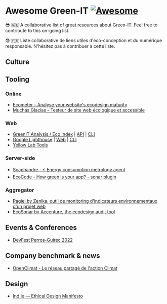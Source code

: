 # Awesome Green-IT [![Awesome](https://cdn.rawgit.com/sindresorhus/awesome/d7305f38d29fed78fa85652e3a63e154dd8e8829/media/badge.svg)](https://github.com/sindresorhus/awesome)

😎 🇬🇧 A collaborative list of great resources about Green-IT. Feel free to contribute to this on-going list.

😎 🇫🇷 Liste collaborative de liens utiles d'éco-conception et du numérique responsable. N'hésitez pas à contribuer à cette liste.

## Culture

## Tooling

### Online

- [Ecometer - Analyse your website's ecodesign maturity](http://www.ecometer.org/)
- [Muchas Glacias - Testeur de site web écologique et accessible](https://muchas-glacias.com/)

### Web

- [GreenIT Analysis / Eco Index](http://www.ecoindex.fr/) | [API](https://github.com/cnumr/ecoindex_api) | [CLI](https://github.com/cnumr/GreenIT-Analysis-cli)
- [Google Lighthouse](https://developer.chrome.com/docs/lighthouse/overview/) | [Web](https://pagespeed.web.dev/) | [CLI](https://developer.chrome.com/docs/lighthouse/overview/#cli)
- [Yellow Lab Tools](https://github.com/YellowLabTools/YellowLabTools)

### Server-side

- [Scaphandre - ⚡ Energy consumption metrology agent](https://github.com/hubblo-org/scaphandre)
- [EcoCode - How green is your app? - sonar plugin](https://github.com/cnumr/ecoCode)

### Aggregator

- [Pagiel by Zenika, outil de monitoring d'indicateurs environnementaux d'un projet web](https://github.com/Zenika/pagiel)
- [EcoSonar by Accenture, the ecodesign audit tool](https://github.com/Accenture/EcoSonar)

## Events & Conferences

- [DevFest Perros-Guirec 2022](https://devfest.codedarmor.fr)

## Company benchmark & news

- [OpenClimat - Le réseau partagé de l'action Climat](https://openclimat.com/)

## Design

- [Ind.ie — Ethical Design Manifesto](https://ind.ie/ethical-design/)

